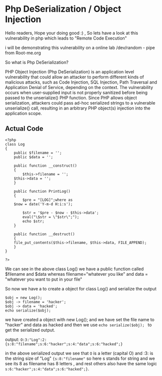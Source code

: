 # Php DeSerialization / Object Injection

Hello readers, Hope your doing good :) , 
So lets have a look at this vulnerability in php which leads to "Remote Code Execution" 

i will be demonstrating this vulnerability on a online lab /dev/random - pipe from Root-me.org

So what is Php DeSerialization?

PHP Object Injection (Php DeSerialization) is an application level vulnerability that could allow an attacker to perform different kinds of malicious attacks, such as Code Injection, SQL Injection, Path Traversal and Application Denial of Service, depending on the context. The vulnerability occurs when user-supplied input is not properly sanitized before being passed to the unserialize() PHP function. Since PHP allows object serialization, attackers could pass ad-hoc serialized strings to a vulnerable unserialize() call, resulting in an arbitrary PHP object(s) injection into the application scope.

## Actual Code

```
<?php
class Log
{
    public $filename = '';
    public $data = '';

    public function __construct()
    {
        $this->filename = '';
	$this->data = '';
    }

    public function PrintLog()
    {
        $pre = "[LOG]";where as
	$now = date('Y-m-d H:i:s');

        $str = '$pre - $now - $this->data';
        eval("\$str = \"$str\";");
        echo $str;
    }

    public function __destruct()
    {
	file_put_contents($this->filename, $this->data, FILE_APPEND);
    }
}

?>
```

We can see in the above class Log() we have a public function called $filename and $data whereas filename="whatever you like" and data = "whatever you want to put in your file" 

So now we have a to create a object for class Log() and serialize the output 

```
$obj = new Log();
$obj -> filename = 'hacker';
$obj -> data = 'hacked';
echo serialize($obj); 
```
we have created a object with new Log();  and we have set the file name to "hacker" and data as hacked and then we use `echo serialize($obj); `  to get the serialized output.

output:
`O:3:"Log":2:{s:8:"filename";s:6:"hacker";s:4:"data";s:6:"hacked";}`

in the above serialized output we see that `O` is a letter (capital O) and :3: is the string size of "Log" `{s:8:"filename"` so here s stands for string and we see its 8 as filename has 8 letters , and rest others also have the same logic `s:6:"hacker";s:4:"data";s:6:"hacked";}`.

 
